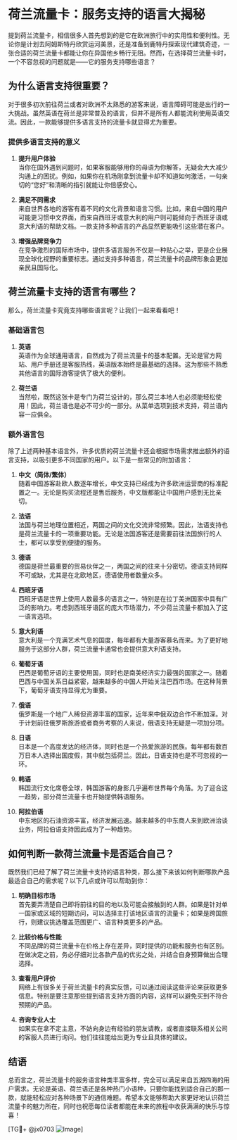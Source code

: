 # 荷兰流量卡：服务支持的语言大揭秘

提到荷兰流量卡，相信很多人首先想到的是它在欧洲旅行中的实用性和便利性。无论你是计划去阿姆斯特丹欣赏运河美景，还是准备到鹿特丹探索现代建筑奇迹，一张合适的荷兰流量卡都能让你在异国他乡畅行无阻。然而，在选择荷兰流量卡时，一个不容忽视的问题就是——它的服务支持哪些语言？

## 为什么语言支持很重要？

对于很多初次前往荷兰或者对欧洲不太熟悉的游客来说，语言障碍可能是出行的一大挑战。虽然英语在荷兰是非常普及的语言，但并不是所有人都能流利使用英语交流。因此，一款能够提供多语言支持的流量卡就显得尤为重要。

### 提供多语言支持的意义

1. **提升用户体验**  
   当你在国外遇到问题时，如果客服能够用你的母语为你解答，无疑会大大减少沟通上的困扰。例如，如果你在机场刚拿到流量卡却不知道如何激活，一句亲切的“您好”和清晰的指引就能让你倍感安心。

2. **满足不同需求**  
   来自世界各地的游客有着不同的文化背景和语言习惯。比如，来自中国的用户可能更习惯中文界面，而来自西班牙或意大利的用户则可能倾向于西班牙语或意大利语的帮助文档。一款支持多种语言的产品显然更能吸引这些潜在客户。

3. **增强品牌竞争力**  
   在竞争激烈的国际市场中，提供多语言服务不仅是一种贴心之举，更是企业展现全球化视野的重要标志。通过支持多种语言，荷兰流量卡的品牌形象会更加亲民且国际化。

## 荷兰流量卡支持的语言有哪些？

那么，荷兰流量卡究竟支持哪些语言呢？让我们一起来看看吧！

### 基础语言包

1. **英语**  
   英语作为全球通用语言，自然成为了荷兰流量卡的基本配置。无论是官方网站、用户手册还是客服热线，英语版本始终是最基础的选择。这为那些不熟悉其他语言的国际游客提供了极大的便利。

2. **荷兰语**  
   当然啦，既然这张卡是专门为荷兰设计的，那么荷兰本地人也必须能轻松使用！因此，荷兰语也是必不可少的一部分。从菜单选项到技术支持，荷兰语内容一应俱全。

### 额外语言包

除了上述两种基本语言外，许多优质的荷兰流量卡还会根据市场需求推出额外的语言支持，以吸引更多不同国家的用户。以下是一些常见的附加语言：

1. **中文（简体/繁体）**  
   随着中国游客赴欧人数逐年增长，中文支持已经成为许多欧洲运营商的标准配置之一。无论是购买流程还是售后服务，中文版都能让中国用户感到无比亲切。

2. **法语**  
   法国与荷兰地理位置相近，两国之间的文化交流非常频繁。因此，法语支持也是荷兰流量卡的一项重要功能。无论是法国游客还是需要前往法国旅行的人士，都可以享受到便捷的服务。

3. **德语**  
   德国是荷兰最重要的贸易伙伴之一，两国之间的往来十分密切。德语支持同样不可或缺，尤其是在北欧地区，德语使用者数量众多。

4. **西班牙语**  
   西班牙语是世界上使用人数最多的语言之一，特别是在拉丁美洲国家中具有广泛的影响力。考虑到西班牙语区的庞大市场潜力，不少荷兰流量卡都加入了这一语言选项。

5. **意大利语**  
   意大利是一个充满艺术气息的国度，每年都有大量游客慕名而来。为了更好地服务于这部分人群，荷兰流量卡通常也会提供意大利语支持。

6. **葡萄牙语**  
   巴西是葡萄牙语的主要使用国，同时也是南美经济实力最强的国家之一。随着巴西与中国关系日益紧密，越来越多的中国人开始关注巴西市场。在这种背景下，葡萄牙语支持显得尤为重要。

7. **俄语**  
   俄罗斯是一个地广人稀但资源丰富的国家，近年来中俄双边合作不断加深。对于计划前往俄罗斯旅游或者商务考察的人来说，俄语支持无疑是一项加分项。

8. **日语**  
   日本是一个高度发达的经济体，同时也是一个热爱旅游的民族。每年都有数百万日本人选择出国度假，其中就包括荷兰。因此，日语支持也是不可忽视的一环。

9. **韩语**  
   韩国流行文化席卷全球，韩国游客的身影几乎遍布世界每个角落。为了迎合这一趋势，部分荷兰流量卡也开始提供韩语服务。

10. **阿拉伯语**  
    中东地区的石油资源丰富，经济发展迅速。越来越多的中东商人来到欧洲洽谈业务，阿拉伯语支持因此成为了一种趋势。

## 如何判断一款荷兰流量卡是否适合自己？

既然我们已经了解了荷兰流量卡支持的语言种类，那么接下来该如何判断哪款产品最适合自己的需求呢？以下几点或许可以帮助到你：

1. **明确目标市场**  
   首先要弄清楚自己即将前往的目的地以及可能会接触到的人群。如果是针对单一国家或区域的短期访问，可以选择主打该地区语言的流量卡；如果是跨国旅行，则建议挑选覆盖范围更广、语言种类更多的产品。

2. **比较价格与性能**  
   不同品牌的荷兰流量卡在价格上存在差异，同时提供的功能和服务也有区别。在做决定之前，务必仔细对比各款产品的优劣之处，并结合自身预算做出合理选择。

3. **查看用户评价**  
   网络上有很多关于荷兰流量卡的真实反馈，可以通过阅读这些评论来获取更多信息。特别是要注意那些提到语言支持方面的内容，这样可以避免买到不符合预期的产品。

4. **咨询专业人士**  
   如果实在拿不定主意，不妨向身边有经验的朋友请教，或者直接联系相关公司的客服人员进行询问。他们往往能给出更为专业且具体的建议。

## 结语

总而言之，荷兰流量卡的服务语言种类丰富多样，完全可以满足来自五湖四海的用户需求。无论是英语、荷兰语还是各种热门小语种，只要你能找到适合自己的那一款，就能轻松应对各种场景下的通信难题。希望本文能够帮助大家更好地认识荷兰流量卡的魅力所在，同时也祝愿每位读者都能在未来的旅程中收获满满的快乐与惊喜！

[TG💪+ @jx0703 ![Image](https://github.com/user-attachments/assets/dbca1d08-cadb-493c-b0ec-ad6f7a83f270)]